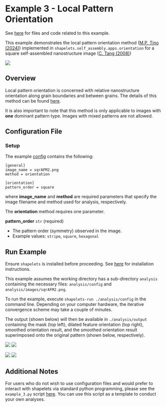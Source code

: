 # Example 3 - Local Pattern Orientation

See [here](https://github.com/uw-comphys/shapelets/tree/main/examples/example_3) for files and code related to this example. 

This example demonstrates the local pattern orientation method ([M.P. Tino (2024)](http://dx.doi.org/10.1088/1361-6528/ad1df4)) implemented in ``shapelets.self_assembly.apps.orientation`` for a square self-assembled nanostructure image ([C. Tang (2008)](https://doi.org/10.1126/science.1162950))

![](images/sqrAFM2.png)

## Overview

Local pattern orientation is concerned with relative nanostructure orientation along grain boundaries and between grains. 
The details of this method can be found [here](http://dx.doi.org/10.1088/1361-6528/ad1df4). 

It is also important to note that this method is only applicable to images with **one** dominant pattern type. 
Images with mixed patterns are not allowed.

## Configuration File

### Setup

The example [config](https://github.com/uw-comphys/shapelets/tree/main/examples/example_3) contains the following:

	[general]
	image_name = sqrAFM2.png
	method = orientation

	[orientation]
	pattern_order = square

where **image_name** and **method** are required parameters that specify the image filename and method used for analysis, respectively.

The **orientation** method requires one parameter.

**pattern_order** `str` (required)

* The pattern order (symmetry) observed in the image.
* Example values: `stripe`, `square`, `hexagonal`

## Run Example

Ensure `shapelets` is installed before proceeding.
See [here](https://uw-comphys.github.io/shapelets/shapelets/docs/install.html) for installation instructions.

This example assumes the working directory has a sub-directory ``analysis`` containing the necessary files: ``analysis/config`` and ``analysis/images/sqrAFM2.png``. 

To run the example, execute ``shapelets-run ./analysis/config`` in the command line.
Depending on your computer hardware, the iterative convergence scheme may take a couple of minutes.

The output (shown below) will then be available in ``./analysis/output`` containing the mask (top left), dilated feature orientation (top right), smoothed orientation result, and the smoothed orientation result superimposed onto the original pattern (shown below, respectively).

![](../images/sqrAFM2_orientation_maskedresp.png)
![](../images/sqrAFM2_orientation_dilate.png)

![](../images/sqrAFM2_orientation_blend.png)
![](../images/sqrAFM2_orientation_overlay.png)

## Additional Notes

For users who do not wish to use configuration files and would prefer to interact with shapelets via standard python programming, please see the ``example_3.py`` script [here](https://github.com/uw-comphys/shapelets/tree/main/examples/example_3).
You can use this script as a template to conduct your own analyses.